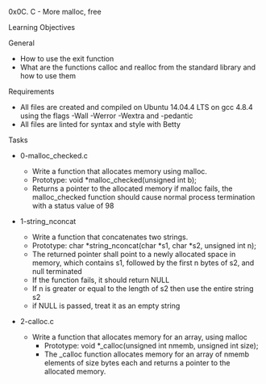 0x0C. C - More malloc, free

Learning Objectives

General

 - How to use the exit function
 - What are the functions calloc and realloc from the standard library and how to use them

Requirements

 - All files are created and compiled on Ubuntu 14.04.4 LTS on gcc 4.8.4 using the flags -Wall -Werror -Wextra and -pedantic
 - All files are linted for syntax and style with Betty

Tasks

- 0-malloc_checked.c
   - Write a function that allocates memory using malloc.
   - Prototype: void *malloc_checked(unsigned int b);
   - Returns a pointer to the allocated memory
if malloc fails, the malloc_checked function should cause normal process termination with a status value of 98

- 1-string_nconcat
   - Write a function that concatenates two strings.
    - Prototype: char *string_nconcat(char *s1, char *s2, unsigned int n);
    - The returned pointer shall point to a newly allocated space in memory, which contains s1, followed by the first n bytes of s2, and null terminated
    - If the function fails, it should return NULL
    - If n is greater or equal to the length of s2 then use the entire string s2
    - if NULL is passed, treat it as an empty string

 - 2-calloc.c
   - Write a function that allocates memory for an array, using malloc
     - Prototype: void *_calloc(unsigned int nmemb, unsigned int size);
     - The _calloc function allocates memory for an array of nmemb elements of size bytes each and returns a pointer to the allocated memory.
